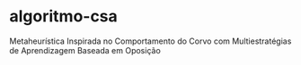 # algoritmo-csa
Metaheurística Inspirada no Comportamento do Corvo com Multiestratégias de Aprendizagem Baseada em Oposição
